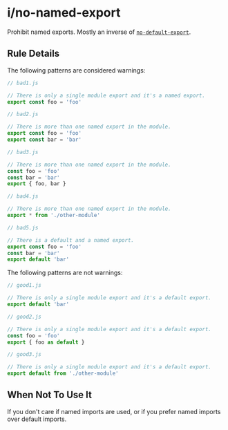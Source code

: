 # i/no-named-export

<!-- end auto-generated rule header -->

Prohibit named exports. Mostly an inverse of [`no-default-export`].

[`no-default-export`]: ./no-default-export.md

## Rule Details

The following patterns are considered warnings:

```javascript
// bad1.js

// There is only a single module export and it's a named export.
export const foo = 'foo'
```

```javascript
// bad2.js

// There is more than one named export in the module.
export const foo = 'foo'
export const bar = 'bar'
```

```javascript
// bad3.js

// There is more than one named export in the module.
const foo = 'foo'
const bar = 'bar'
export { foo, bar }
```

```javascript
// bad4.js

// There is more than one named export in the module.
export * from './other-module'
```

```javascript
// bad5.js

// There is a default and a named export.
export const foo = 'foo'
const bar = 'bar'
export default 'bar'
```

The following patterns are not warnings:

```javascript
// good1.js

// There is only a single module export and it's a default export.
export default 'bar'
```

```javascript
// good2.js

// There is only a single module export and it's a default export.
const foo = 'foo'
export { foo as default }
```

```javascript
// good3.js

// There is only a single module export and it's a default export.
export default from './other-module'
```

## When Not To Use It

If you don't care if named imports are used, or if you prefer named imports over default imports.
